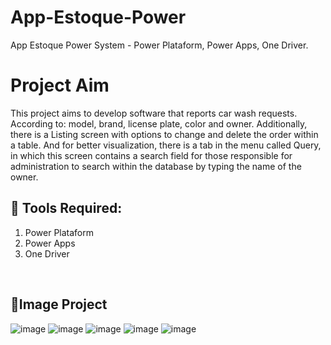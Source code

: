 # App-Estoque-Power
App Estoque Power System - Power Plataform, Power Apps, One Driver.

# Project Aim
This project aims to develop software that reports car wash requests. According to: model, brand, license plate, color and owner. Additionally, there is a Listing screen with options to change and delete the order within a table. And for better visualization, there is a tab in the menu called Query, in which this screen contains a search field for those responsible for administration to search within the database by typing the name of the owner.

## 📌&nbsp;Tools Required:
1. Power Plataform
2. Power Apps
3. One Driver

<br>

## 🚀Image Project
![image](https://github.com/user-attachments/assets/e16b3361-fdef-448e-82d9-9a9716f12984)
![image](https://github.com/user-attachments/assets/f0263829-93e2-47ce-8dbc-a8aebd610db7)
![image](https://github.com/user-attachments/assets/83806da2-9c67-47d7-8e30-a92cb1a78a19)
![image](https://github.com/user-attachments/assets/a7cdd153-089f-49cc-97a2-3896e62e04de)
![image](https://github.com/user-attachments/assets/69732e4a-b0d9-418a-ab9c-16fe80462a10)
